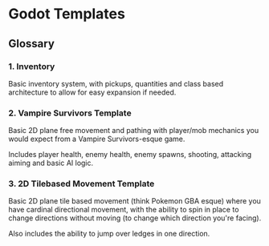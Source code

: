 # Godot Templates

## Glossary

### 1. Inventory

Basic inventory system, with pickups, quantities and class based architecture to allow for easy expansion if needed.

### 2. Vampire Survivors Template

Basic 2D plane free movement and pathing with player/mob mechanics you would expect from a Vampire Survivors-esque game. 

Includes player health, enemy health, enemy spawns, shooting, attacking aiming and basic AI logic.

### 3. 2D Tilebased Movement Template

Basic 2D plane tile based movement (think Pokemon GBA esque) where you have cardinal directional movement, with the ability to spin in place to change directions without moving (to change which direction you're facing). 

Also includes the ability to jump over ledges in one direction.
